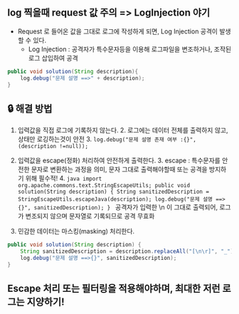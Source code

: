 ## log 찍을때 request 값 주의 => LogInjection 야기

* Request 로 들어온 값을 그대로 로그에 작성하게 되면,  Log Injection 공격이 발생할 수 있다.
    * Log Injection : 공격자가 특수문자등을 이용해 로그파일을 변조하거나, 조작된 로그 삽입하여 공격

```java
public void solution(String description){
    log.debug("문제 설명 ==>" + description);
}
```

## 🔒 **해결 방법**

1. 입력값을 직접 로그에 기록하지 않는다.
   2. 로그에는 데이터 전체를 출력하지 않고, 상태만 로깅하는것이 안전
   3. `log.debug("문제 설명 존재 여부 :{}",(description !=null));`
   

2. 입력값을 escape(정화) 처리하여 안전하게 출력한다.
   3. escape : 특수문자를 안전한 문자로 변환하는 과정을 의미, 문자 그대로 출력해야할때 또는 공격을 방지하기 위해 필수적!
      4. ```java
         import org.apache.commons.text.StringEscapeUtils;
         public void solution(String description) {
           String sanitizedDescription = StringEscapeUtils.escapeJava(description);
           log.debug("문제 설명 ==>{}", sanitizedDescription);
         }
         ```
         공격자가 입력한 \n 이 그대로 출력되어, 로그가 변조되지 않으며 문자열로 기록되므로 공격 무효화

3. 민감한 데이터는 마스킹(masking) 처리한다.  
```java
public void solution(String description) {
    String sanitizedDescription = description.replaceAll("[\n\r]", "_"); // 개행문자 제거
    log.debug("문제 설명 ==>{}", sanitizedDescription);
}
```

## Escape 처리 또는 필터링을 적용해야하며, 최대한 저런 로그는 지양하기!